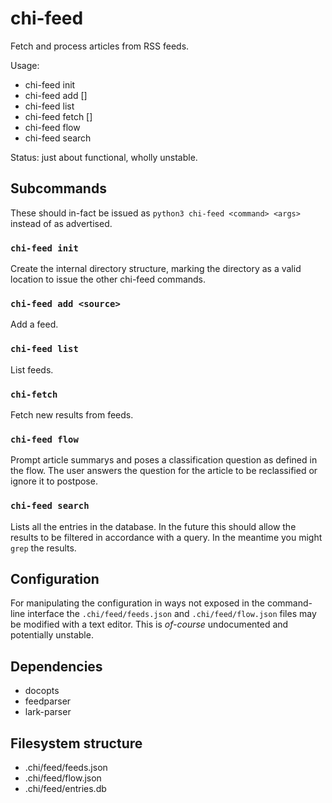 # chi-feed

Fetch and process articles from RSS feeds.

Usage:
* chi-feed init
* chi-feed add [<source>]
* chi-feed list
* chi-feed fetch [<id>]
* chi-feed flow
* chi-feed search

Status: just about functional, wholly unstable.

## Subcommands

These should in-fact be issued as `python3 chi-feed <command> <args>` instead of as advertised.

### `chi-feed init`

Create the internal directory structure, marking the directory as a valid location to issue the other chi-feed commands.

### `chi-feed add <source>`

Add a feed.

### `chi-feed list`

List feeds.

### `chi-fetch`

Fetch new results from feeds.

### `chi-feed flow`

Prompt article summarys and poses a classification question as defined in the flow.
The user answers the question for the article to be reclassified or ignore it to postpose.

### `chi-feed search`

Lists all the entries in the database.
In the future this should allow the results to be filtered in accordance with a query.
In the meantime you might `grep` the results.

## Configuration

For manipulating the configuration in ways not exposed in the command-line interface the `.chi/feed/feeds.json` and `.chi/feed/flow.json` files may be modified with a text editor.
This is *of-course* undocumented and potentially unstable.

## Dependencies

* docopts
* feedparser
* lark-parser

## Filesystem structure

* .chi/feed/feeds.json
* .chi/feed/flow.json
* .chi/feed/entries.db
